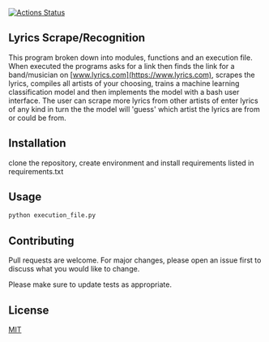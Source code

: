 [![Actions Status](https://github.com/SamuelAdamsMcGuire/lyric_scraper/workflows/code_style/badge.svg)](https://github.com/SamuelAdamsMcGuire/lyric_scraper/actions)

## Lyrics Scrape/Recognition

This program broken down into modules, functions and an execution file. When executed the programs asks for a link then finds the link for a band/musician on [www.lyrics.com](https://www.lyrics.com), scrapes the lyrics, compiles all artists of your choosing, trains a machine learning classification model and then implements the model with a bash user interface. The user can scrape more lyrics from other artists of enter lyrics of any kind in turn the  the model will 'guess' which artist the lyrics are from or could be from.  

## Installation

clone the repository, create environment and install requirements listed in requirements.txt

## Usage

```bash
python execution_file.py
```
## Contributing
Pull requests are welcome. For major changes, please open an issue first to discuss what you would like to change.

Please make sure to update tests as appropriate.

## License
[MIT](https://choosealicense.com/licenses/mit/)

